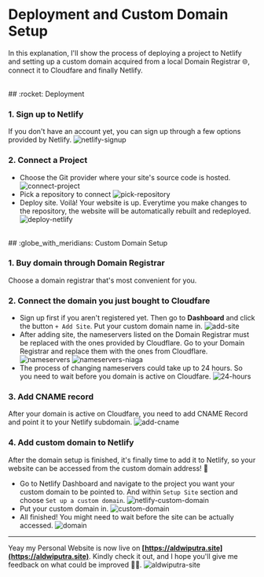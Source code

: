 # Deployment and Custom Domain Setup

In this explanation, I'll show the process of deploying a project to Netlify and setting up a custom domain acquired from a local Domain Registrar 🌐, connect it to Cloudfare and finally Netlify.

<br/>
## :rocket: Deployment

### 1. Sign up to Netlify

If you don't have an account yet, you can sign up through a few options provided by Netlify.
![netlify-signup](/assets/sign-up-netlify.png)

### 2. Connect a Project

- Choose the Git provider where your site's source code is hosted.
  ![connect-project](/assets/connect-project.png)
- Pick a repository to connect
  ![pick-repository](/assets/pick-repository.png)
- Deploy site. Voilà! Your website is up. Everytime you make changes to the repository, the website will be automatically rebuilt and redeployed.
  ![deploy-netlify](/assets/deploy-netlify.png)

<br/>
## :globe_with_meridians: Custom Domain Setup

### 1. Buy domain through Domain Registrar

Choose a domain registrar that's most convenient for you.

### 2. Connect the domain you just bought to Cloudfare

- Sign up first if you aren't registered yet. Then go to **Dashboard** and click the button `+ Add Site`. Put your custom domain name in.
  ![add-site](/assets/add-site-cloudfare.png)
- After adding site, the nameservers listed on the Domain Registrar must be replaced with the ones provided by Cloudflare.
  Go to your Domain Registrar and replace them with the ones from Cloudflare.
  ![nameservers](/assets/nameservers.png)
  ![nameservers-niaga](/assets/nameservers-niaga.png)
- The process of changing nameservers could take up to 24 hours. So you need to wait before you domain is active on Cloudfare.
  ![24-hours](/assets/24-hours.png)

### 3. Add CNAME record

After your domain is active on Cloudfare, you need to add CNAME Record and point it to your Netlify subdomain.
![add-cname](/assets/add-cname.png)

### 4. Add custom domain to Netlify

After the domain setup is finished, it's finally time to add it to Netlify, so your website can be accessed from the custom domain address! 🎊

- Go to Netlify Dashboard and navigate to the project you want your custom domain to be pointed to. And within `Setup Site` section and choose `Set up a custom domain`.
  ![netlify-custom-domain](/assets/netlify-custom-domain.png)
- Put your custom domain in.
  ![custom-domain](/assets/put-in-custom-domain.png)
- All finished! You might need to wait before the site can be actually accessed.
  ![domain](/assets/domain.png)

---

Yeay my Personal Website is now live on **[https://aldwiputra.site](https://aldwiputra.site)**. Kindly check it out, and I hope you'll give me feedback on what could be improved ✌🏼.
![aldwiputra-site](/assets/aldwiputra-site.png)
